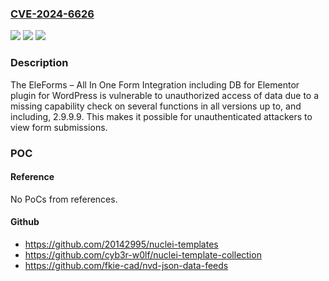 ### [CVE-2024-6626](https://cve.mitre.org/cgi-bin/cvename.cgi?name=CVE-2024-6626)
![](https://img.shields.io/static/v1?label=Product&message=EleForms%20%E2%80%93%20All%20In%20One%20Form%20Integration%20including%20DB%20for%20Elementor&color=blue)
![](https://img.shields.io/static/v1?label=Version&message=*%3C%3D%202.9.9.9%20&color=brighgreen)
![](https://img.shields.io/static/v1?label=Vulnerability&message=CWE-862%20Missing%20Authorization&color=brighgreen)

### Description

The EleForms – All In One Form Integration including DB for Elementor plugin for WordPress is vulnerable to unauthorized access of data due to a missing capability check on several functions in all versions up to, and including, 2.9.9.9. This makes it possible for unauthenticated attackers to view form submissions.

### POC

#### Reference
No PoCs from references.

#### Github
- https://github.com/20142995/nuclei-templates
- https://github.com/cyb3r-w0lf/nuclei-template-collection
- https://github.com/fkie-cad/nvd-json-data-feeds

